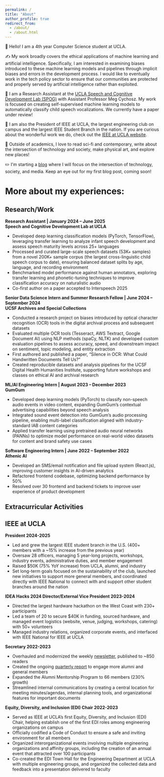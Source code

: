 ```yaml
---
permalink: /
title: "About"
author_profile: true
redirect_from: 
  - /about/
  - /about.html
---
```


👋 Hello! I am a 4th year Computer Science student at UCLA. 

✍️ My work broadly covers the ethical applications of machine learning and artificial intelligence. Specifically, I am interested in examining biases introduced to these machine learning models and pipelines through implicit biases and errors in the development process. I would like to eventually work in the tech policy sector to ensure that our communities are protected and properly served by artificial intelligence rather than exploited.

💬 I am a Research Assistant at the <a href="https://spog.ucla.edu/" target="_blank">UCLA Speech and Cognitive Development Lab (SPOG)</a> with Assistant Professor Meg Cychosz. My work is focused on creating self-supervised machine learning models to automatically classify child speech vocalizations. We currently have a paper under review!

🤖 I am also the President of IEEE at UCLA, the largest engineering club on campus and the largest IEEE Student Branch in the nation. If you are curious about the wonderful work we do, check out the <a href="https://ieeebruins.com/" target="_blank">IEEE at UCLA website</a>.

📖 Outside of academics, I love to read sci-fi and contemporary, write about the intersection of technology and society, make physical art, and explore new places!

✏️ I'm starting a <a href="https://theozhangg.github.io/blog/" target="_blank">blog</a> where I will focus on the intersection of technology, society, and media. Keep an eye out for my first blog post, coming soon!

# More about my experiences:
## Research/Work
**Research Assistant | January 2024 – June 2025**  
**Speech and Cognitive Development Lab at UCLA**  
* Developed deep learning classification models (PyTorch, TensorFlow), leveraging transfer learning to analyze infant speech development and assess speech maturity levels across 25+ languages
* Processed and curated large-scale speech datasets (53K+ samples) from a novel 200K+ sample corpus (the largest cross-linguistic child speech corpus to date), ensuring balanced dataset splits by age, language, and recording environment
* Benchmarked model performance against human annotators, exploring transfer learning and phonetic-tuning techniques to improve classification accuracy on naturalistic audio
* Co-first author on a paper accepted to Interspeech 2025

**Senior Data Science Intern and Summer Research Fellow	| June 2024 – September 2024**  
**UCSF Archives and Special Collections**  
* Conducted a research project on biases introduced by optical character recognition (OCR) tools in the digital archival process and subsequent datasets
* Evaluated multiple OCR tools (Tesseract, AWS Textract, Google Document AI) using NLP methods (spaCy, NLTK) and developed custom evaluation pipelines to assess accuracy, speed, and downstream impact on sentiment, topic modeling, and entity extraction
* First authored and published a paper, “Silence in OCR: What Could Handwritten Documents Tell Us?” 
* Created reproducible datasets and analysis pipelines for the UCSF Digital Health Humanities Institute, supporting future workshops and classes on ethical AI and archival research

**ML/AI Engineering Intern | August 2023 – December 2023**  
**GumGum**  
* Developed deep learning models (PyTorch) to classify non-speech audio events in video content, expanding GumGum’s contextual advertising capabilities beyond speech analysis
* Integrated sound event detection into GumGum’s audio processing pipeline, enabling multi-label classification aligned with industry-standard IAB content categories
* Applied transfer learning using pretrained audio neural networks (PANNs) to optimize model performance on real-world video datasets for content and brand safety use cases

**Software Engineering Intern | June 2022 – September 2022**  
**Athenic AI**  
* Developed an SMS/email notification and file upload system (React.js), improving customer insights in AI-driven analytics
* Refactored frontend codebase, optimizing backend performance by 50%
* Resolved over 30 frontend and backend tickets to improve user experience of product development

## Extracurricular Activities
## IEEE at UCLA
**President 2024-2025**
* Led and grew the largest IEEE student branch in the U.S. (400+ members with a ~15% increase from the previous year)
* Oversaw 28 officers, managing 5 year-long projects, workshops, industry events, administrative duties, and member engagement
* Raised $50K (75% YoY increase) from UCLA, alumni, and industry
* Set long-term goals focused on the sustainability of the club, launched new initiatives to support more general members, and coordinated directly with IEEE National to connect with and support other student branches around the nation

**IDEA Hacks 2024 Director/External Vice President 2023-2024**
* Directed the largest hardware hackathon on the West Coast with 230+ participants
* Led a team of 20 to secure $40K in funding, sourced hardware, and managed event logistics (website, venue, judging, workshops, catering) with 50+ volunteers
* Managed industry relations, organized corporate events, and interfaced with IEEE National for IEEE at UCLA

**Secretary 2022-2023**
* Overhauled and modernized the weekly <a href="https://uclaieeenewsletter.substack.com/" target="_blank">newsletter</a>, published to ~850 readers
* Created the ongoing <a href="https://uclaieeenewsletter.substack.com/p/ucla-ieee-winter-2025-wrap-up" target="_blank">quarterly report</a> to engage more alumni and general members
* Expanded the Alumni Mentorship Program to 66 members (230% growth)
* Streamlined internal communications by creating a central location for meeting minutes/agendas, internal planning tools, and organizational features for important documents

**Equity, Diversity, and Inclusion (EDI) Chair 2022-2023**
* Served as IEEE at UCLA’s first Equity, Diversity, and Inclusion (EDI) Chair, helping establish one of the first EDI roles among engineering organizations on campus
* Officially codified a Code of Conduct to ensure a safe and inviting environment for all members
* Organized interorganizational events involving multiple engineering organizations and affinity groups, including the creation of an annual event that attracted over 100 participants
* Co-created the EDI Town Hall for the Engineering Department at UCLA with multiple engineering groups, and organized the collected data and feedback into a presentation delivered to faculty